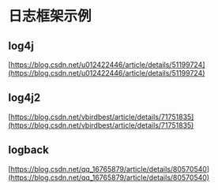 # 日志框架示例

## log4j
[https://blog.csdn.net/u012422446/article/details/51199724](https://blog.csdn.net/u012422446/article/details/51199724)

## log4j2
[https://blog.csdn.net/vbirdbest/article/details/71751835](https://blog.csdn.net/vbirdbest/article/details/71751835)

## logback
[https://blog.csdn.net/qq_16765879/article/details/80570540](https://blog.csdn.net/qq_16765879/article/details/80570540)